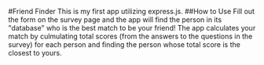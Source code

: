 #Friend Finder 
This is my first app utilizing express.js. 
##How to Use 
Fill out the form on the survey page and the 
app will find the person in its "database" 
who is the best match to be your friend! The 
app calculates your match by culmulating total 
scores (from the answers to the questions 
in the survey) for each person and finding 
the person whose total score is the closest 
to yours. 